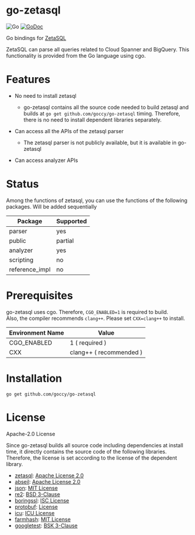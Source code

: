 # go-zetasql

![Go](https://github.com/goccy/go-zetasql/workflows/Go/badge.svg)
[![GoDoc](https://godoc.org/github.com/goccy/go-zetasql?status.svg)](https://pkg.go.dev/github.com/goccy/go-zetasql?tab=doc)

Go bindings for [ZetaSQL](https://github.com/google/zetasql)

ZetaSQL can parse all queries related to Cloud Spanner and BigQuery. This functionality is provided from the Go language using cgo. 

# Features

- No need to install zetasql
  - go-zetasql contains all the source code needed to build zetasql and builds at `go get github.com/goccy/go-zetasql` timing. Therefore, there is no need to install dependent libraries separately.

- Can access all the APIs of the zetasql parser
  - The zetasql parser is not publicly available, but it is available in go-zetasql

- Can access analyzer APIs

# Status

Among the functions of zetasql, you can use the functions of the following packages. Will be added sequentially

|  Package |  Supported |
| ----     | ----       |
|  parser  |  yes       |
|  public  |  partial   |
| analyzer |  yes       |
| scripting | no        |
| reference_impl | no   |

# Prerequisites

go-zetasql uses cgo. Therefore, `CGO_ENABLED=1` is required to build.  
Also, the compiler recommends `clang++`. Please set `CXX=clang++` to install.

|  Environment Name |  Value  |
| ---- | ---- |
|  CGO_ENABLED  |  1  ( required ) |
|  CXX  |  clang++ ( recommended )  |

# Installation

```
go get github.com/goccy/go-zetasql
```

# License

Apache-2.0 License

Since go-zetasql builds all source code including dependencies at install time, it directly contains the source code of the following libraries. Therefore, the license is set according to the license of the dependent library.

- [zetasql](https://github.com/google/zetasql): [Apache License 2.0](https://github.com/google/zetasql/blob/master/LICENSE)
- [abseil](https://github.com/abseil/abseil-cpp): [Apache License 2.0](https://github.com/abseil/abseil-cpp/blob/master/LICENSE)
- [json](https://github.com/nlohmann/json): [MIT License](https://github.com/nlohmann/json/blob/develop/LICENSE.MIT)
- [re2](https://github.com/google/re2): [BSD 3-Clause](https://github.com/google/re2/blob/main/LICENSE)
- [boringssl](https://github.com/google/boringssl): [ISC License](https://github.com/google/boringssl/blob/master/LICENSE)
- [protobuf](https://github.com/protocolbuffers/protobuf): [License](https://github.com/protocolbuffers/protobuf/blob/master/LICENSE)
- [icu](https://github.com/unicode-org/icu): [ICU License](https://github.com/unicode-org/icu/blob/main/icu4c/LICENSE)
- [farmhash](https://github.com/google/farmhash): [MIT License](https://github.com/google/farmhash/blob/master/COPYING)
- [googletest](https://github.com/google/googletest): [BSK 3-Clause](https://github.com/google/googletest/blob/main/LICENSE)

